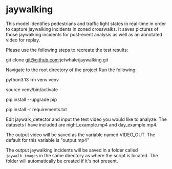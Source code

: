 # jaywalking

This model identifies pedestrians and traffic light states in real-time in order to capture jaywalking incidents in zoned crosswalks. It saves pictures of those jaywalking incidents for post-event analysis as well as an annotated video for replay. 

Please use the following steps to recreate the test results:

git clone git@github.com:jetwhale/jaywalking.git

Navigate to the root directory of the project
Run the following:

python3.13 -m venv venv


source venv/bin/activate


pip install --upgrade pip


pip install -r requirements.txt

Edit jaywalk_detector and input the test video you would like to analyze. The datasets I have included are night_example.mp4 and day_example.mp4.

The output video will be saved as the variable named VIDEO_OUT. The default for this variable is "output.mp4"

The output jaywalking incidents will be saved in a folder called `jaywalk_images` in the same directory as where the script is located. The folder will automatically be created if it's not present.
